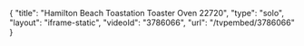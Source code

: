 {
    "title": "Hamilton Beach Toastation Toaster Oven 22720",
    "type": "solo",
    "layout": "iframe-static",
    "videoId": "3786066",
    "url": "\/tvpembed\/3786066"
}